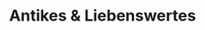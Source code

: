---
title: "Antikes & Liebenswertes"
url: /luebeck/antikes-und-liebenswertes/
shop: Antiquitäten
---